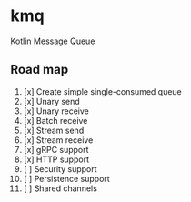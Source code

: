 # kmq

Kotlin Message Queue

## Road map

1. [x] Create simple single-consumed queue
2. [x] Unary send
3. [x] Unary receive
4. [x] Batch receive
5. [x] Stream send
6. [x] Stream receive
7. [x] gRPC support
8. [x] HTTP support
9. [ ] Security support
10. [ ] Persistence support
11. [ ] Shared channels
